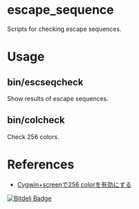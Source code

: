 escape_sequence
===============

Scripts for checking escape sequences.

# Usage

## bin/escseqcheck

Show results of escape sequences.

## bin/colcheck

Check 256 colors.


# References

* [Cygwin+screenで256 colorを有効にする](http://rcmdnk.github.io/blog/2013/09/05/computer-cygwin-putty-vim/)



[![Bitdeli Badge](https://d2weczhvl823v0.cloudfront.net/rcmdnk/escape_sequence/trend.png)](https://bitdeli.com/free "Bitdeli Badge")

